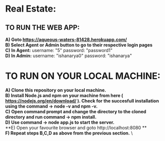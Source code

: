 # Real Estate:

## TO RUN THE WEB APP:

**A) Goto https://aqueous-waters-81428.herokuapp.com/** \
**B) Select Agent or Admin button to go to their respective login pages**\
**C) In Agent:**
    username: "5"
    password: "password1"\
**D) In Admin:**
    username: "ishanarya0"
    password: "ishanarya"
    
 # TO RUN ON YOUR LOCAL MACHINE:
 
 **A) Clone this repository on your local machine.**\
 **B) Install Node.js and npm on your machine from here ( https://nodejs.org/en/download/ ).
    Check for the succesfull installation using the command -> node -v and npm -v.** \
 **C) Open command prompt and change the directory to the cloned directory and run command -> npm install.** \
 **D) Use command -> node app.js to start the server.** \
 **E) Open your favourite browser and goto http://localhost:8080 **\
 **F) Repeat steps B,C,D as above from the previous section.** \
 


